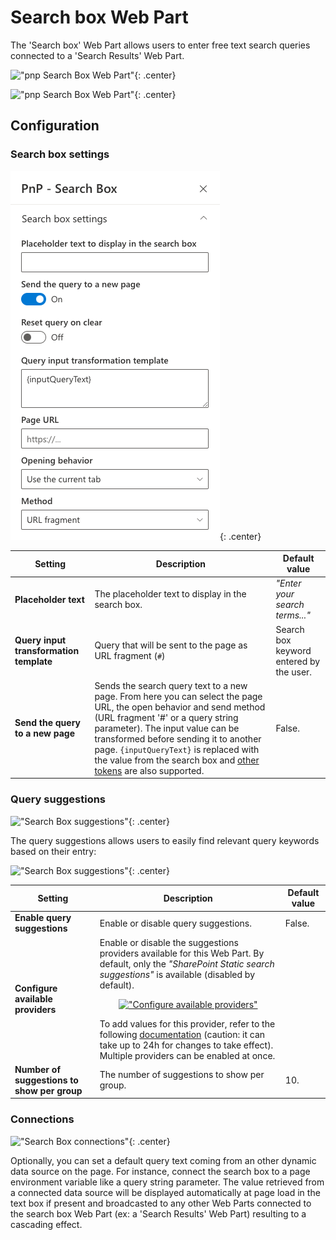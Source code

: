 # Search box Web Part

The 'Search box' Web Part allows users to enter free text search queries connected to a 'Search Results' Web Part.

!["pnp Search Box Web Part"](../../assets/webparts/search-box/search_box_wp_picker.png){: .center}

!["pnp Search Box Web Part"](../../assets/webparts/search-box/search_box_wp_default.png){: .center}

## Configuration

### Search box settings

!["Search Box settings"](../../assets/webparts/search-box/search_box_settings.png){: .center}

| Setting | Description | Default value |
| ------- |---------------- | ---------- |
| **Placeholder text** | The placeholder text to display in the search box. | _"Enter your search terms..."_
| **Query input transformation template** | Query that will be sent to the page as URL fragment (`#`) | Search box keyword entered by the user.
| **Send the query to a new page** | Sends the search query text to a new page. From here you can select the page URL, the open behavior and send method (URL fragment '#' or a query string parameter). The input value can be transformed before sending it to another page. `{inputQueryText}` is replaced with the value from the search box and [other tokens](../search-results/tokens.md) are also supported. | False.

### Query suggestions

!["Search Box suggestions"](../../assets/webparts/search-box/search_box_suggestions){: .center}

The query suggestions allows users to easily find relevant query keywords based on their entry:

!["Search Box suggestions"](../../assets/webparts/search-box/suggestions_demo.png){: .center}

| Setting | Description | Default value |
| ------- |---------------- | ---------- |
|**Enable query suggestions**| Enable or disable query suggestions. | False.
|**Configure available providers** | Enable or disable the suggestions providers available for this Web Part. By default, only the _"SharePoint Static search suggestions"_ is available (disabled by default). <p align="center">[!["Configure available providers"](../../assets/webparts/search-box/suggestions_providers_panel.png)](../../assets/webparts/search-box/suggestions_providers_panel.png)</p> To add values for this provider, refer to the following [documentation](https://docs.microsoft.com/en-us/sharepoint/search/manage-query-suggestions) (caution: it can take up to 24h for changes to take effect). Multiple providers can be enabled at once.
|**Number of suggestions to show per group**| The number of suggestions to show per group. | 10.

### Connections

!["Search Box connections"](../../assets/webparts/search-box/dynamic_data_source.png){: .center}

Optionally, you can set a default query text coming from an other dynamic data source on the page. For instance, connect the search box to a page environment variable like a query string parameter. The value retrieved from a connected data source will be displayed automatically at page load in the text box if present and broadcasted to any other Web Parts connected to the search box Web Part (ex: a 'Search Results' Web Part) resulting to a cascading effect.
